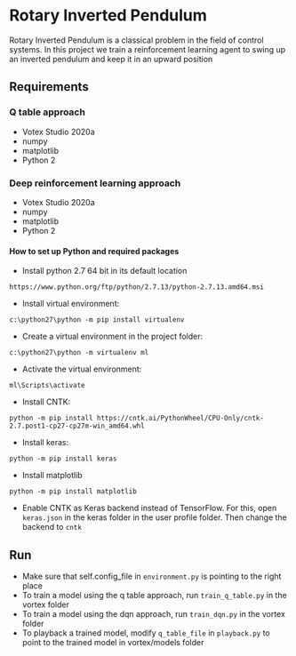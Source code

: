 # Rotary Inverted Pendulum
Rotary Inverted Pendulum is a classical problem in the field of control systems. 
In this project we train a reinforcement learning agent to swing up an inverted pendulum and keep it in an upward position

## Requirements
### Q table approach
- Votex Studio 2020a
- numpy
- matplotlib
- Python 2 
### Deep reinforcement learning approach
- Votex Studio 2020a
- numpy
- matplotlib
- Python 2
#### How to set up Python and required packages
- Install python 2.7 64 bit in its default location
```
https://www.python.org/ftp/python/2.7.13/python-2.7.13.amd64.msi
```

- Install virtual environment: 
```
c:\python27\python -m pip install virtualenv
```

- Create a virtual environment in the project folder:
```
c:\python27\python -m virtualenv ml
```

- Activate the virtual environment:
```
ml\Scripts\activate
```

- Install CNTK:
```
python -m pip install https://cntk.ai/PythonWheel/CPU-Only/cntk-2.7.post1-cp27-cp27m-win_amd64.whl
```

- Install keras:
```
python -m pip install keras
```

- Install matplotlib
```
python -m pip install matplotlib
```

- Enable CNTK as Keras backend instead of TensorFlow. For this, open ```keras.json``` in the
keras folder in the user profile folder. Then change the backend to ```cntk```

## Run
- Make sure that self.config_file in ```environment.py``` is pointing to the right place
- To train a model using the q table approach, run ```train_q_table.py``` in the vortex folder
- To train a model using the dqn approach, run ```train_dqn.py``` in the vortex folder
- To playback a trained model, modify ```q_table_file``` in ```playback.py``` to point to the trained model in vortex/models folder



